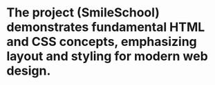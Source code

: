 # The project (SmileSchool) demonstrates fundamental HTML and CSS concepts, emphasizing layout and styling for modern web design.